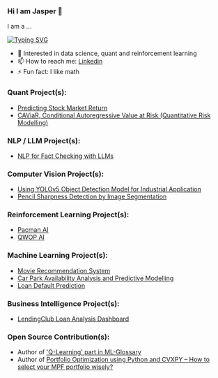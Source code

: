 ### Hi I am Jasper 👋
I am a ...

[![Typing SVG](https://readme-typing-svg.demolab.com?font=Fira+Code&size=25&duration=3000&pause=10&center=true&vCenter=true&random=false&width=435&lines=Data+Scientist+%F0%9F%9A%80;AI%2FML+Engineer+%F0%9F%A4%96;Data+Analyst+%F0%9F%93%8A;Software+Developer+%F0%9F%92%BB)](https://git.io/typing-svg)

- 📕 Interested in data science, quant and reinforcement learning
- 📫 How to reach me: [Linkedin](https://www.linkedin.com/in/yatshunlee/)
- ⚡ Fun fact: I like math

### Quant Project(s):
- [Predicting Stock Market Return](https://yatshunlee.super.site/projects/predicting-stock-market-return)
- [CAViaR, Conditional Autoregressive Value at Risk (Quantitative Risk Modelling)](https://github.com/yatshunlee/CAViaR-Project)

### NLP / LLM Project(s):
- [NLP for Fact Checking with LLMs](https://github.com/yatshunlee/claim-fact-checking)

### Computer Vision Project(s):
- [Using YOLOv5 Object Detection Model for Industrial Application](https://yatshunlee.super.site/projects/using-an-object-detection-model-yolov5-in-maintenance)
- [Pencil Sharpness Detection by Image Segmentation](https://yatshunlee.super.site/projects/find-the-sharpness-of-a-pencil)

### Reinforcement Learning Project(s):
- [Pacman AI](https://yatshunlee.super.site/projects/building-a-gaming-ai-by-imitation-learning-and-ddqn-with-per-pacman)
- [QWOP AI](https://yatshunlee.super.site/projects/building-a-gaming-ai-by-deep-q-learning-qwop)

### Machine Learning Project(s):
- [Movie Recommendation System](https://www.youtube.com/watch?v=qJIU_dSHxOY)
- [Car Park Availability Analysis and Predictive Modelling](https://yatshunlee.super.site/projects/car-park-availability-analysis-and-predictive-modelling)
- [Loan Default Prediction](https://yatshunlee.super.site/projects/lendingclub-loan-analysis)

### Business Intelligence Project(s):
- [LendingClub Loan Analysis Dashboard](https://yatshunlee.super.site/projects/lendingclub-loan-analysis)

### Open Source Contribution(s):
- Author of ['Q-Learning' part in ML-Glossary](https://ml-cheatsheet.readthedocs.io/en/latest/reinforcement_learning.html)
- Author of [Portfolio Optimization using Python and CVXPY – How to select your MPF portfolio wisely?](https://medium.com/the-modern-scientist/how-to-select-your-mpf-portfolio-wisely-portfolio-optimization-53c9b86621b2)
